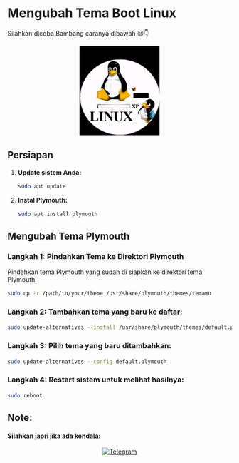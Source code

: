 # Mengubah Tema Boot Linux

Silahkan dicoba Bambang caranya dibawah 😉👇

<p align="center">
  <img src="preview/preview.gif" alt="Tema Plymouth Preview" width="180" height="200">
</p>

## Persiapan

1. **Update sistem Anda:**
    ```bash
    sudo apt update
    ```

2. **Instal Plymouth:**
    ```bash
    sudo apt install plymouth
    ```

## Mengubah Tema Plymouth

### Langkah 1: Pindahkan Tema ke Direktori Plymouth

Pindahkan tema Plymouth yang sudah di siapkan ke direktori tema Plymouth:
```bash
sudo cp -r /path/to/your/theme /usr/share/plymouth/themes/temamu
```

### Langkah 2: Tambahkan tema yang baru ke daftar:
```bash
sudo update-alternatives --install /usr/share/plymouth/themes/default.plymouth default.plymouth /usr/share/plymouth/themes/your-theme-name/nama-temamu.plymouth 100
```

### Langkah 3: Pilih tema yang baru ditambahkan:
```bash
sudo update-alternatives --config default.plymouth
```

### Langkah 4: Restart sistem untuk melihat hasilnya:
```bash
sudo reboot
```

## Note:
#### Silahkan japri jika ada kendala:
<p align="center">
  <a href="https://t.me/yansxdi">
    <img src="https://upload.wikimedia.org/wikipedia/commons/8/82/Telegram_logo.svg" alt="Telegram" width="40" height="40">
  </a>
</p>
